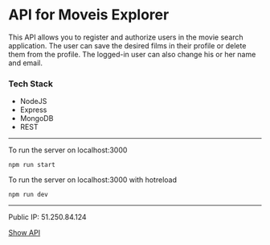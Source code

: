 # API for Moveis Explorer

This API allows you to register and authorize users in the movie search application. 
The user can save the desired films in their profile or delete them from the profile. 
The logged-in user can also change his or her name and email.

### Tech Stack

* NodeJS
* Express
* MongoDB
* REST

------------

To run the server on localhost:3000

    npm run start 

To run the server on localhost:3000 with hotreload

    npm run dev 

------------

Public IP: 51.250.84.124

[Show API](https://api.movies.om.nomoredomains.xyz)
